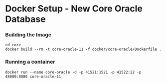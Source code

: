 # Docker Setup - New Core Oracle Database
### Building the Image
```
cd core
docker build --rm -t core-oracle-11 -f docker/core-oracle/Dockerfile .
```

### Running a container
```
docker run --name core-oracle -d -p 41521:1521 -p 41522:22 -p 48080:8080 core-oracle-11
```
